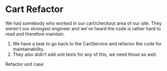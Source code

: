 Cart Refactor
==============
We had somebody who worked in our cart/checkout area of our site. They weren't our strongest engineer and we've heard the code is rather hard to read and therefore maintain.

1. We have a task to go back to the CartService and refactor the code for maintainability.
2. They also didn't add unit tests for any of this, we need those as well.

Refactor
unit case